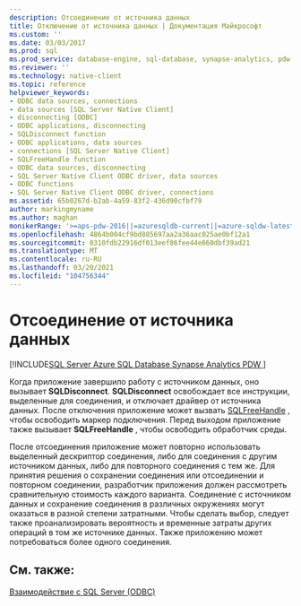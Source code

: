 ```yaml
---
description: Отсоединение от источника данных
title: Отключение от источника данных | Документация Майкрософт
ms.custom: ''
ms.date: 03/03/2017
ms.prod: sql
ms.prod_service: database-engine, sql-database, synapse-analytics, pdw
ms.reviewer: ''
ms.technology: native-client
ms.topic: reference
helpviewer_keywords:
- ODBC data sources, connections
- data sources [SQL Server Native Client]
- disconnecting [ODBC]
- ODBC applications, disconnecting
- SQLDisconnect function
- ODBC applications, data sources
- connections [SQL Server Native Client]
- SQLFreeHandle function
- ODBC data sources, disconnecting
- SQL Server Native Client ODBC driver, data sources
- ODBC functions
- SQL Server Native Client ODBC driver, connections
ms.assetid: 65b0267d-b2ab-4a59-83f2-436d90cfbf79
author: markingmyname
ms.author: maghan
monikerRange: '>=aps-pdw-2016||=azuresqldb-current||=azure-sqldw-latest||>=sql-server-2016||>=sql-server-linux-2017||=azuresqldb-mi-current'
ms.openlocfilehash: 4864b004cf9bd885697aa2a36aac025ae0bf12a1
ms.sourcegitcommit: 0310fdb22916df013eef86fee44e660dbf39ad21
ms.translationtype: MT
ms.contentlocale: ru-RU
ms.lasthandoff: 03/20/2021
ms.locfileid: "104756344"
---
```

# <a name="disconnecting-from-a-data-source"></a>Отсоединение от источника данных
[!INCLUDE[SQL Server Azure SQL Database Synapse Analytics PDW ](../../includes/applies-to-version/sql-asdb-asdbmi-asa-pdw.md)]

  Когда приложение завершило работу с источником данных, оно вызывает **SQLDisconnect**. **SQLDisconnect** освобождает все инструкции, выделенные для соединения, и отключает драйвер от источника данных. После отключения приложение может вызвать [SQLFreeHandle](../../relational-databases/native-client-odbc-api/sqlfreehandle.md) , чтобы освободить маркер подключения. Перед выходом приложение также вызывает **SQLFreeHandle** , чтобы освободить обработчик среды.  
  
 После отсоединения приложение может повторно использовать выделенный дескриптор соединения, либо для соединения с другим источником данных, либо для повторного соединения с тем же. Для принятия решения о сохранении соединения или отсоединении и повторном соединении, разработчик приложения должен рассмотреть сравнительную стоимость каждого варианта. Соединение с источником данных и сохранение соединения в различных окружениях могут оказаться в разной степени затратными. Чтобы сделать выбор, следует также проанализировать вероятность и временные затраты других операций в том же источнике данных. Также приложению может потребоваться более одного соединения.  
  
## <a name="see-also"></a>См. также:  
 [Взаимодействие с SQL Server &#40;ODBC&#41;](../../relational-databases/native-client-odbc-communication/communicating-with-sql-server-odbc.md)  
  
  
